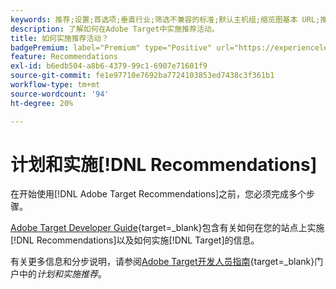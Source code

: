 ```yaml
---
keywords: 推荐;设置;首选项;垂直行业;筛选不兼容的标准;默认主机组;缩览图基本 URL;推荐 API 令牌
description: 了解如何在Adobe Target中实施推荐活动。
title: 如何实施推荐活动？
badgePremium: label="Premium" type="Positive" url="https://experienceleague.adobe.com/docs/target/using/introduction/intro.html?lang=zh-Hans#premium newtab=true" tooltip="查看Target Premium中包含的内容。"
feature: Recommendations
exl-id: b6edb504-a8b6-4379-99c1-6907e71601f9
source-git-commit: fe1e97710e7692ba7724103853ed7438c3f361b1
workflow-type: tm+mt
source-wordcount: '94'
ht-degree: 20%

---
```


# 计划和实施[!DNL Recommendations]

在开始使用[!DNL Adobe Target Recommendations]之前，您必须完成多个步骤。

[Adobe Target Developer Guide](https://experienceleague.adobe.com/docs/target-dev/developer/overview.html?lang=zh-Hans){target=_blank}包含有关如何在您的站点上实施[!DNL Recommendations]以及如何实施[!DNL Target]的信息。

有关更多信息和分步说明，请参阅[Adobe Target开发人员指南](https://experienceleague.adobe.com/docs/target-dev/developer/recommendations.html?lang=zh-Hans){target=_blank}门户中的&#x200B;*计划和实施推荐*。
